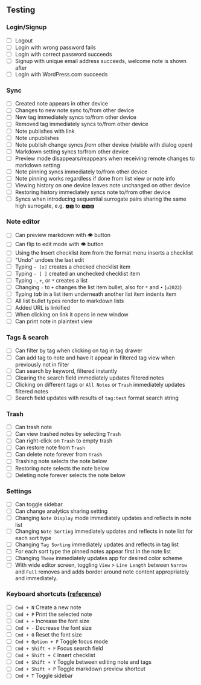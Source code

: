 ## Testing

### Login/Signup

- [ ] Logout
- [ ] Login with wrong password fails
- [ ] Login with correct password succeeds
- [ ] Signup with unique email address succeeds, welcome note is shown after
- [ ] Login with WordPress.com succeeds

### Sync

- [ ] Created note appears in other device
- [ ] Changes to new note sync to/from other device
- [ ] New tag immediately syncs to/from other device
- [ ] Removed tag immediately syncs to/from other device
- [ ] Note publishes with link
- [ ] Note unpublishes
- [ ] Note publish change syncs _from_ other device (visible with dialog open)
- [ ] Markdown setting syncs to/from other device
- [ ] Preview mode disappears/reappears when receiving remote changes to markdown setting
- [ ] Note pinning syncs immediately to/from other device
- [ ] Note pinning works regardless if done from list view or note info
- [ ] Viewing history on one device leaves note unchanged on other device
- [ ] Restoring history immediately syncs note to/from other device
- [ ] Syncs when introducing sequential surrogate pairs sharing the same high surrogate, e.g. `🅰🅱` to `🅰🅰🅱`

### Note editor

- [ ] Can preview markdown with 👁 button
- [ ] Can flip to edit mode with 👁 button
- [ ] Using the Insert checklist item from the format menu inserts a checklist
- [ ] "Undo" undoes the last edit
- [ ] Typing `- [x]` creates a checked checklist item
- [ ] Typing `- [ ]` created an unchecked checklist item
- [ ] Typing `-`, `+`, or `*` creates a list
- [ ] Changing `-` to `+` changes the list item bullet, also for `*` and `•` (`u2022`)
- [ ] Typing _tab_ in a list item underneath another list item indents item
- [ ] All list bullet types render to markdown lists
- [ ] Added URL is linkified
- [ ] When clicking on link it opens in new window
- [ ] Can print note in plaintext view

### Tags & search

- [ ] Can filter by tag when clicking on tag in tag drawer
- [ ] Can add tag to note and have it appear in filtered tag view when previously not in filter
- [ ] Can search by keyword, filtered instantly
- [ ] Clearing the search field immediately updates filtered notes
- [ ] Clicking on different tags or `All Notes` or `Trash` immediately updates filtered notes
- [ ] Search field updates with results of `tag:test` format search string

### Trash

- [ ] Can trash note
- [ ] Can view trashed notes by selecting `Trash`
- [ ] Can right-click on `Trash` to empty trash
- [ ] Can restore note from `Trash`
- [ ] Can delete note forever from `Trash`
- [ ] Trashing note selects the note below
- [ ] Restoring note selects the note below
- [ ] Deleting note forever selects the note below

### Settings

- [ ] Can toggle sidebar
- [ ] Can change analytics sharing setting
- [ ] Changing `Note Display` mode immediately updates and reflects in note list
- [ ] Changing `Note Sorting` immediately updates and reflects in note list for each sort type
- [ ] Changing `Tag Sorting` immediately updates and reflects in tag list
- [ ] For each sort type the pinned notes appear first in the note list
- [ ] Changing `Theme` immediately updates app for desired color scheme
- [ ] With wide editor screen, toggling `View` > `Line Length` between `Narrow` and `Full` removes and adds border around note content appropriately and immediately.

### Keyboard shortcuts ([reference](https://simplenote.com/help/#shortcuts))

- [ ] `Cmd + N` Create a new note
- [ ] `Cmd + P` Print the selected note
- [ ] `Cmd + +` Increase the font size
- [ ] `Cmd + -` Decrease the font size
- [ ] `Cmd + 0` Reset the font size
- [ ] `Cmd + Option + F` Toggle focus mode
- [ ] `Cmd + Shift + F` Focus search field
- [ ] `Cmd + Shift + C` Insert checklist
- [ ] `Cmd + Shift + Y` Toggle between editing note and tags
- [ ] `Cmd + Shift + P` Toggle markdown preview shortcut
- [ ] `Cmd + T` Toggle sidebar
